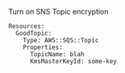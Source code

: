
Turn on SNS Topic encryption

```yaml---
Resources:
  GoodTopic:
    Type: AWS::SQS::Topic
    Properties:
      TopicName: blah
      KmsMasterKeyId: some-key

```


